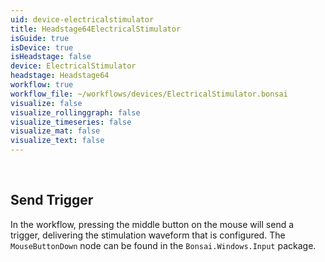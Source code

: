 ```yaml
---
uid: device-electricalstimulator
title: Headstage64ElectricalStimulator
isGuide: true
isDevice: true
isHeadstage: false
device: ElectricalStimulator
headstage: Headstage64
workflow: true
workflow_file: ~/workflows/devices/ElectricalStimulator.bonsai
visualize: false
visualize_rollinggraph: false
visualize_timeseries: false
visualize_mat: false
visualize_text: false
---
```


<br>

## Send Trigger

In the workflow, pressing the middle button on the mouse will send a trigger, delivering the stimulation waveform that is configured. The `MouseButtonDown` node can be found in the `Bonsai.Windows.Input` package.